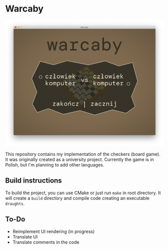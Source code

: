 # Warcaby

![Screenshot](/resources/screenshot.png)

This repository contains my implementation of the checkers (board game).
It was originally created as a university project.
Currently the game is in Polish, but I'm planning to add other languages.

## Build instructions

To build the project, you can use CMake or just run `make` in root directory.
It will create a `build` directory and compile code creating an executable `draughts`.

## To-Do
- Reimplement UI rendering (in progress)
- Translate UI
- Translate comments in the code
